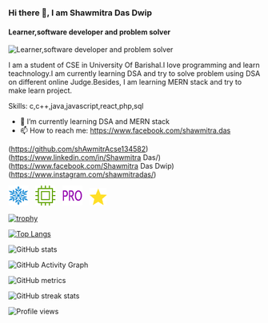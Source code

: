 ### Hi there 👋, I am Shawmitra Das Dwip
#### Learner,software developer and problem solver
![Learner,software developer and problem solver](https://scontent-sin6-2.xx.fbcdn.net/v/t39.30808-6/342199394_182054678035961_186045574249591736_n.jpg?_nc_cat=109&ccb=1-7&_nc_sid=52f669&_nc_eui2=AeHT2OGVsUypGcgKxmvX8uxx9GUJlXv6lbL0ZQmVe_qVsuHGUS8J8_ExRwYJ3jT8rpKErQvmrW-vur0njKnLqLps&_nc_ohc=qHtN0pyHiwMAX_ftDZX&_nc_ht=scontent-sin6-2.xx&oh=00_AfDz8eUfS_xzLl25sC6duktSLz3Rs9ItvXH7muP6y0w46A&oe=6517807C)

I am a student of CSE in University Of Barishal.I love programming and learn teachnology.I am currently learning DSA and try to solve problem using DSA on different online Judge.Besides, I am learning MERN stack and try to make learn project.

Skills: c,c++,java,javascript,react,php,sql

- 🌱 I’m currently learning DSA and MERN stack 
- 📫 How to reach me: https://www.facebook.com/shawmitra.das 


(https://github.com/shAwmitrAcse134582) 
(https://www.linkedin.com/in/Shawmitra Das/)  
(https://www.facebook.com/Shawmitra Das Dwip) 
(https://www.instagram.com/shawmitradas/)  

<a href='https://archiveprogram.github.com/'><img src='https://raw.githubusercontent.com/acervenky/animated-github-badges/master/assets/acbadge.gif' width='40' height='40'></a> <a href='https://docs.github.com/en/developers'><img src='https://raw.githubusercontent.com/acervenky/animated-github-badges/master/assets/devbadge.gif' width='40' height='40'></a> <a href='https://github.com/pricing'><img src='https://raw.githubusercontent.com/acervenky/animated-github-badges/master/assets/pro.gif' width='40' height='40'></a> <a href='https://stars.github.com/'><img src='https://raw.githubusercontent.com/acervenky/animated-github-badges/master/assets/starbadge.gif' width='35' height='35'></a> 

[![trophy](https://github-profile-trophy.vercel.app/?username=shAwmitrAcse134582)](https://github.com/ryo-ma/github-profile-trophy)

[![Top Langs](https://github-readme-stats.vercel.app/api/top-langs/?username=shAwmitrAcse134582)](https://github.com/anuraghazra/github-readme-stats)

![GitHub stats](https://github-readme-stats.vercel.app/api?username=shAwmitrAcse134582&show_icons=true)  

![GitHub Activity Graph](https://activity-graph.herokuapp.com/graph?username=shAwmitrAcse134582)  

![GitHub metrics](https://metrics.lecoq.io/shAwmitrAcse134582)  

![GitHub streak stats](https://streak-stats.demolab.com/?user=shAwmitrAcse134582)  

![Profile views](https://gpvc.arturio.dev/shAwmitrAcse134582)  
